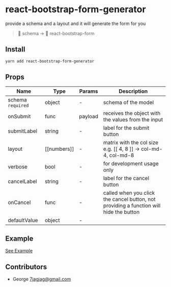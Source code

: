 # react-bootstrap-form-generator
provide a schema and a layout and it will generate the form for you
>📝 schema -> 📔 react-bootstrap-form

## Install
```sh
yarn add react-bootstrap-form-generator
```

## Props
| Name               | Type        | Params  | Description |
|--------------------|-------------|---------|-------------|
| schema `required`  | object      | -       | schema of the model
| onSubmit           | func        | payload | receives the object with the values from the input
| submitLabel        | string      | -       | label for the submit button
| layout             | [[numbers]] | -       | matrix with the col size e.g. [[ 4, 8 ]] -> col-md-4, col-md-8
| verbose            | bool        | -       | for development usage only
| cancelLabel        | string      | -       | label for the cancel button
| onCancel           | func        | -       | called when you click the cancel button, not providing a function will hide the button
| defaultValue       | object      | -       |

## Example
[See Example](/example/README.md)

## Contributors
* George <7jagjag@gmail.com>
